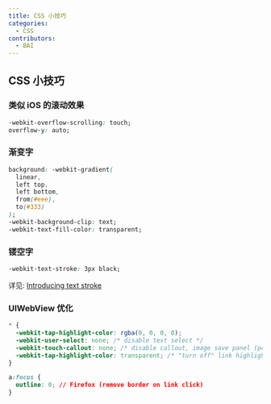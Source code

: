 ```yaml
---
title: CSS 小技巧
categories:
  - CSS
contributors:
  - BAI
---
```


## CSS 小技巧

### 类似 iOS 的滚动效果

```css
-webkit-overflow-scrolling: touch;
overflow-y: auto;
```

### 渐变字

```css
background: -webkit-gradient(
  linear,
  left top,
  left bottom,
  from(#eee),
  to(#333)
);
-webkit-background-clip: text;
-webkit-text-fill-color: transparent;
```

### 镂空字

```css
-webkit-text-stroke: 3px black;
```

详见: [Introducing text stroke](http://www.webkit.org/blog/85/introducing-text-stroke/)

### UIWebView 优化

```css
* {
  -webkit-tap-highlight-color: rgba(0, 0, 0, 0);
  -webkit-user-select: none; /* disable text select */
  -webkit-touch-callout: none; /* disable callout, image save panel (popup) */
  -webkit-tap-highlight-color: transparent; /* "turn off" link highlight */
}

a:focus {
  outline: 0; // Firefox (remove border on link click)
}
```
